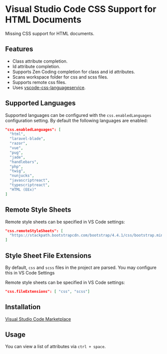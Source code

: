 # Visual Studio Code CSS Support for HTML Documents

Missing CSS support for HTML documents.

## Features

- Class attribute completion.
- Id attribute completion.
- Supports Zen Coding completion for class and id attributes.
- Scans workspace folder for css and scss files.
- Supports remote css files.
- Uses [vscode-css-languageservice](https://github.com/Microsoft/vscode-css-languageservice).

## Supported Languages

Supported languages can be configured with the `css.enabledLanguages` configuration setting. By
default the following languages are enabled:

```json
"css.enabledLanguages": [
  "html",
  "laravel-blade",
  "razor",
  "vue",
  "pug",
  "jade",
  "handlebars",
  "php",
  "twig",
  "nunjucks",
  "javascriptreact",
  "typescriptreact",
  "HTML (EEx)"
]
```

## Remote Style Sheets

Remote style sheets can be specified in VS Code settings:

```json
"css.remoteStyleSheets": [
  "https://stackpath.bootstrapcdn.com/bootstrap/4.4.1/css/bootstrap.min.css"
]
```

## Style Sheet File Extensions

By default, `css` and `scss` files in the project are parsed. You may configure this in VS Code Settings

Remote style sheets can be specified in VS Code settings:

```json
"css.fileExtensions": [ "css", "scss"]
```

## Installation

[Visual Studio Code Marketplace](https://marketplace.visualstudio.com/items?itemName=ecmel.vscode-html-css)

## Usage

You can view a list of attributes via `ctrl + space`.
